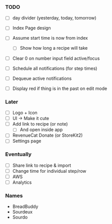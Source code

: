 ### TODO
- [ ] day divider (yesterday, today, tomorrow)
- [ ] Index Page design
- [ ] Assume start time is now from index
  - [ ] Show how long a recipe will take
- [ ] Clear 0 on number input field active/focus
- [ ] Schedule all notifications (for step times)

- [ ] Dequeue active notifications
- [ ] Display red if thing is in the past on edit mode

### Later
- [ ] Logo + Icon
- [ ] UI -> Make it cute
- [ ] Add link to recipe (or note)
  - [ ] And open inside app
- [ ] RevenueCat Donate (or StoreKit2)
- [ ] Settings page

### Eventually
- [ ] Share link to recipe & import
- [ ] Change time for individual step/row
- [ ] AWS
- [ ] Analytics

### Names
- BreadBuddy
- Sourdeux
- Sourdo
